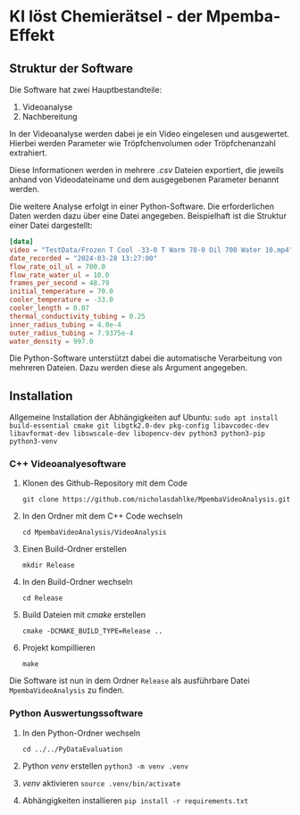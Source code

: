 # KI löst Chemierätsel - der Mpemba-Effekt

## Struktur der Software
Die Software hat zwei Hauptbestandteile:
1. Videoanalyse
2. Nachbereitung

In der Videoanalyse werden dabei je ein Video eingelesen und ausgewertet. Hierbei werden Parameter wie Tröpfchenvolumen oder Tröpfchenanzahl extrahiert.

Diese Informationen werden in mehrere *.csv* Dateien exportiert, die jeweils anhand von Videodateiname und dem ausgegebenen Parameter benannt werden.

Die weitere Analyse erfolgt in einer Python-Software. Die erforderlichen Daten werden dazu über eine Datei angegeben. 
Beispielhaft ist die Struktur einer Datei dargestellt:


```toml
[data]
video = "TestData/Frozen T Cool -33-0 T Warm 70-0 Oil 700 Water 10.mp4"
date_recorded = "2024-03-28 13:27:00"
flow_rate_oil_ul = 700.0
flow_rate_water_ul = 10.0
frames_per_second = 48.79
initial_temperature = 70.0
cooler_temperature = -33.0
cooler_length = 0.07
thermal_conductivity_tubing = 0.25
inner_radius_tubing = 4.0e-4
outer_radius_tubing = 7.9375e-4
water_density = 997.0
```
Die Python-Software unterstützt dabei die automatische Verarbeitung von mehreren Dateien.
Dazu werden diese als Argument angegeben.

## Installation
Allgemeine Installation der Abhängigkeiten auf Ubuntu:
`sudo apt install build-essential cmake git libgtk2.0-dev pkg-config libavcodec-dev libavformat-dev libswscale-dev libopencv-dev python3 python3-pip python3-venv`

### C++ Videoanalyesoftware
1. Klonen des Github-Repository mit dem Code
    
    `git clone https://github.com/nicholasdahlke/MpembaVideoAnalysis.git`


2. In den Ordner mit dem C++ Code wechseln

    `cd MpembaVideoAnalysis/VideoAnalysis`


3. Einen Build-Ordner erstellen

    `mkdir Release`


4. In den Build-Ordner wechseln

    `cd Release`


5. Build Dateien mit *cmake* erstellen

    `cmake -DCMAKE_BUILD_TYPE=Release ..`


6. Projekt kompillieren

    `make`

Die Software ist nun in dem Ordner `Release` als ausführbare Datei `MpembaVideoAnalysis` zu finden.

### Python Auswertungssoftware
1. In den Python-Ordner wechseln

   `cd ../../PyDataEvaluation`


2. Python *venv* erstellen
    `python3 -m venv .venv`


3. *venv* aktivieren
    `source .venv/bin/activate`

4. Abhängigkeiten installieren
   `pip install -r requirements.txt`